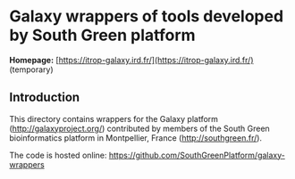 # Galaxy wrappers of tools developed by South Green platform 


**Homepage:** [https://itrop-galaxy.ird.fr/](https://itrop-galaxy.ird.fr/) (temporary)



## Introduction

This directory contains wrappers for the Galaxy platform 
(http://galaxyproject.org/) contributed by members of the South Green 
bioinformatics platform in Montpellier, France (http://southgreen.fr/).

The code is hosted online: https://github.com/SouthGreenPlatform/galaxy-wrappers
